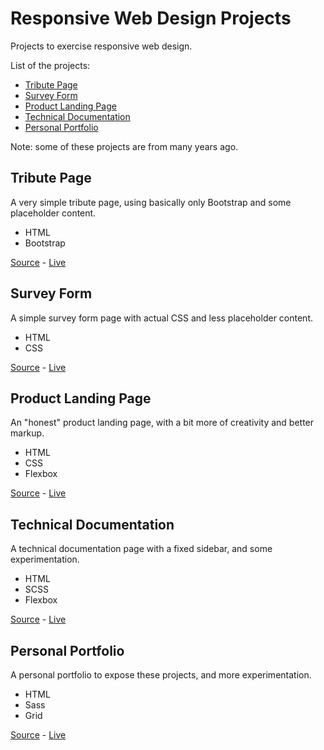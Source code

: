 # Responsive Web Design Projects

Projects to exercise responsive web design.

List of the projects:

- [Tribute Page](#tribute-page)
- [Survey Form](#survey-form)
- [Product Landing Page](#product-landing-page)
- [Technical Documentation](#technical-documentation)
- [Personal Portfolio](#personal-portfolio)

Note: some of these projects are from many years ago.

## Tribute Page

A very simple tribute page, using basically only Bootstrap and some placeholder content.

- HTML
- Bootstrap

[Source](responsive-web-design/tribute-page) - [Live](https://jjnilton.github.io/freecodecamp-projects/responsive-web-design/tribute-page/dist)

## Survey Form

A simple survey form page with actual CSS and less placeholder content.

- HTML
- CSS

[Source](responsive-web-design/survey-form) - [Live](https://jjnilton.github.io/freecodecamp-projects/responsive-web-design/survey-form/dist)

## Product Landing Page

An "honest" product landing page, with a bit more of creativity and better markup.

- HTML
- CSS
- Flexbox

[Source](responsive-web-design/product-landing-page) - [Live](https://jjnilton.github.io/freecodecamp-projects/responsive-web-design/product-landing-page/dist)

## Technical Documentation

A technical documentation page with a fixed sidebar, and some experimentation.

- HTML
- SCSS
- Flexbox

[Source](responsive-web-design/technical-documentation) - [Live](https://jjnilton.github.io/freecodecamp-projects/responsive-web-design/technical-documentation/dist)

## Personal Portfolio

A personal portfolio to expose these projects, and more experimentation.

- HTML
- Sass
- Grid

[Source](responsive-web-design/personal-portfolio) - [Live](https://jjnilton.github.io/freecodecamp-projects/responsive-web-design/personal-portfolio/dist)